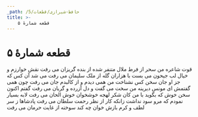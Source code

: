 ```yaml
---
_path: /حافظ-شیرازی/قطعات/5
title: >-
    قطعه شمارهٔ ۵
---
```

# قطعه شمارهٔ ۵

قوت شاعره من سحر از فرط ملال
متنفر شده از بنده گریزان می رفت
نقش خوارزم و خیال لب جیحون می بست
با هزاران گله از ملک سلیمان می رفت
می شد آن کس که جز او جان سخن کس نشناخت
من همی دیدم و از کالبدم جان می رفت
چون همی گفتمش ای مونس دیرینه من
سخت می گفت و دل آزرده و گریان می رفت
گفتم اکنون سخن خوش که بگوید با من
کان شکر لهجه خوشخوان خوش الحان می رفت
لابه بسیار نمودم که مرو سود نداشت
زانکه کار از نظر رحمت سلطان می رفت
پادشاها ز سر لطف و کرم بازش خوان
چه کند سوخته از غایت حرمان می رفت
